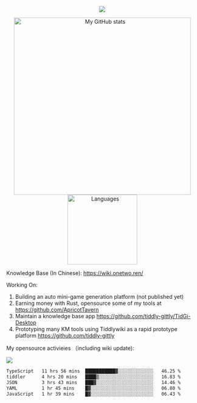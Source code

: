 <a href="https://github.com/linonetwo">
    <p align="center">
        <img src="https://github-profile-trophy.vercel.app/?username=linonetwo&column=7&theme=onedark"/>
    </p>
</a>
<a align="center" href="https://github.com/linonetwo">
  <p align="center">
    <img src="https://github-readme-stats.vercel.app/api?username=linonetwo&show_icons=true&count_private=true" alt="My GitHub stats" width="465"/>
    <img src="https://github-readme-stats.vercel.app/api/top-langs/?username=linonetwo&layout=compact&langs_count=10" alt="Languages" height="183">
  </p>
</a>

Knowledge Base (In Chinese): https://wiki.onetwo.ren/

Working On: 

1. Building an auto mini-game generation platform (not published yet)
1. Earning money with Rust, opensource some of my tools at https://github.com/ApricotTavern
1. Maintain a knowledge base app https://github.com/tiddly-gittly/TidGi-Desktop
1. Prototyping many KM tools using Tiddlywiki as a rapid prototype platform https://github.com/tiddly-gittly

My opensource activieies （including wiki update):

![](https://visitor-badge.glitch.me/badge?page_id=linonetwo.linonetwo)

<!--START_SECTION:waka-->

```txt
TypeScript   11 hrs 56 mins  ███████████▓░░░░░░░░░░░░░   46.25 %
tiddler      4 hrs 20 mins   ████▒░░░░░░░░░░░░░░░░░░░░   16.83 %
JSON         3 hrs 43 mins   ███▓░░░░░░░░░░░░░░░░░░░░░   14.46 %
YAML         1 hr 45 mins    █▓░░░░░░░░░░░░░░░░░░░░░░░   06.80 %
JavaScript   1 hr 39 mins    █▓░░░░░░░░░░░░░░░░░░░░░░░   06.43 %
```

<!--END_SECTION:waka-->
